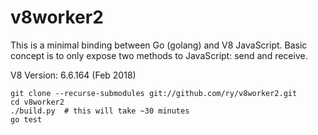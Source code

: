 # v8worker2

This is a minimal binding between Go (golang) and V8 JavaScript. Basic concept
is to only expose two methods to JavaScript: send and receive.

V8 Version: 6.6.164 (Feb 2018)


```
git clone --recurse-submodules git://github.com/ry/v8worker2.git
cd v8worker2
./build.py  # this will take ~30 minutes
go test
```
